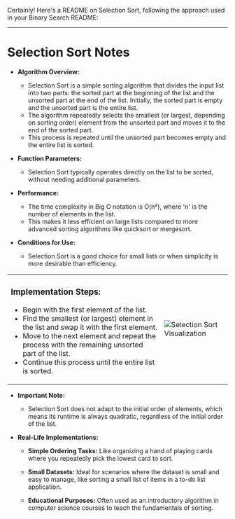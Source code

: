 Certainly! Here's a README on Selection Sort, following the approach used in your Binary Search README:

---

# Selection Sort Notes

- **Algorithm Overview:**

  - Selection Sort is a simple sorting algorithm that divides the input list into two parts: the sorted part at the beginning of the list and the unsorted part at the end of the list. Initially, the sorted part is empty and the unsorted part is the entire list.
  - The algorithm repeatedly selects the smallest (or largest, depending on sorting order) element from the unsorted part and moves it to the end of the sorted part.
  - This process is repeated until the unsorted part becomes empty and the entire list is sorted.

- **Function Parameters:**

  - Selection Sort typically operates directly on the list to be sorted, without needing additional parameters.

- **Performance:**

  - The time complexity in Big O notation is O(n²), where 'n' is the number of elements in the list.
  - This makes it less efficient on large lists compared to more advanced sorting algorithms like quicksort or mergesort.

- **Conditions for Use:**
  - Selection Sort is a good choice for small lists or when simplicity is more desirable than efficiency.

<table>
<tr>
<td>

### Implementation Steps:

- Begin with the first element of the list.
- Find the smallest (or largest) element in the list and swap it with the first element.
- Move to the next element and repeat the process with the remaining unsorted part of the list.
- Continue this process until the entire list is sorted.

</td>
<td>

![Selection Sort Visualization](images/selection-sort.png)

</td>
</tr>
</table>

- **Important Note:**

  - Selection Sort does not adapt to the initial order of elements, which means its runtime is always quadratic, regardless of the initial order of the list.

- **Real-Life Implementations:**

  - **Simple Ordering Tasks:** Like organizing a hand of playing cards where you repeatedly pick the lowest card to sort.

  - **Small Datasets:** Ideal for scenarios where the dataset is small and easy to manage, like sorting a small list of items in a to-do list application.

  - **Educational Purposes:** Often used as an introductory algorithm in computer science courses to teach the fundamentals of sorting.
